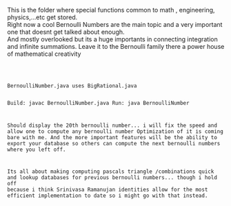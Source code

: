 This is the folder where special functions common to math , engineering, physics,...etc get stored.
<br>
Right now a cool Bernoulli Numbers are the main topic and a very important one that doesnt get talked about enough.
<br>
And mostly overlooked but its a huge importants in connecting integration and infinite summations.
Leave it to the Bernoulli family there a power house of mathematical creativity

<br>
<pre>
<code>
BernoulliNumber.java uses BigRational.java

Build: 
javac BernoulliNumber.java
Run:
java BernoulliNumber

Should display the 20th bernoulli number... i will fix the speed and allow one to compute any bernoulli number
Optimization of it is coming bare with me. And the more important features will be the ability to export your database so
others can compute the next bernoulli numbers where you left off.

Its all about making computing pascals triangle /combinations quick and lookup databases for previous bernoulli numbers... though i hold off because i think 
Srinivasa Ramanujan identities allow for the most efficient implementation to date so i might go with that instead.

</code>
</pre>
